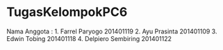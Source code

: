 # TugasKelompokPC6
Nama Anggota : 1. Farrel Paryogo  201401119
               2. Ayu Prasinta 201401109
               3. Edwin Tobing 201401118
               4. Delpiero Sembiring 201401122
